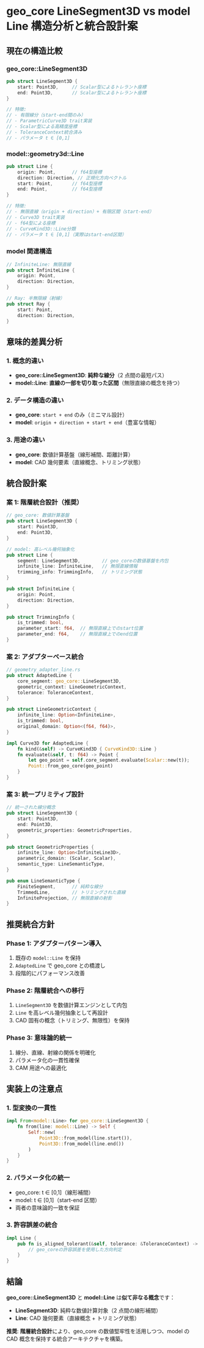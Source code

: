 # geo_core LineSegment3D vs model Line 構造分析と統合設計案

## 現在の構造比較

### geo_core::LineSegment3D

```rust
pub struct LineSegment3D {
    start: Point3D,     // Scalar型によるトレラント座標
    end: Point3D,       // Scalar型によるトレラント座標
}

// 特徴:
// - 有限線分（start-end間のみ）
// - ParametricCurve3D trait実装
// - Scalar型による高精度座標
// - ToleranceContext統合済み
// - パラメータ t ∈ [0,1]
```

### model::geometry3d::Line

```rust
pub struct Line {
    origin: Point,      // f64型座標
    direction: Direction, // 正規化方向ベクトル
    start: Point,       // f64型座標
    end: Point,         // f64型座標
}

// 特徴:
// - 無限直線（origin + direction）+ 有限区間（start-end）
// - Curve3D trait実装
// - f64型による座標
// - CurveKind3D::Line分類
// - パラメータ t ∈ [0,1]（実際はstart-end区間）
```

### model 関連構造

```rust
// InfiniteLine: 無限直線
pub struct InfiniteLine {
    origin: Point,
    direction: Direction,
}

// Ray: 半無限線（射線）
pub struct Ray {
    start: Point,
    direction: Direction,
}
```

## 意味的差異分析

### 1. 概念的違い

- **geo_core::LineSegment3D**: **純粋な線分**（2 点間の最短パス）
- **model::Line**: **直線の一部を切り取った区間**（無限直線の概念を持つ）

### 2. データ構造の違い

- **geo_core**: `start + end` のみ（ミニマル設計）
- **model**: `origin + direction + start + end`（豊富な情報）

### 3. 用途の違い

- **geo_core**: 数値計算基盤（線形補間、距離計算）
- **model**: CAD 幾何要素（直線概念、トリミング状態）

## 統合設計案

### 案 1: 階層統合設計（推奨）

```rust
// geo_core: 数値計算基盤
pub struct LineSegment3D {
    start: Point3D,
    end: Point3D,
}

// model: 高レベル幾何抽象化
pub struct Line {
    segment: LineSegment3D,        // geo_coreの数値基盤を内包
    infinite_line: InfiniteLine,   // 無限直線情報
    trimming_info: TrimmingInfo,   // トリミング状態
}

pub struct InfiniteLine {
    origin: Point,
    direction: Direction,
}

pub struct TrimmingInfo {
    is_trimmed: bool,
    parameter_start: f64,  // 無限直線上でのstart位置
    parameter_end: f64,    // 無限直線上でのend位置
}
```

### 案 2: アダプターベース統合

```rust
// geometry_adapter_line.rs
pub struct AdaptedLine {
    core_segment: geo_core::LineSegment3D,
    geometric_context: LineGeometricContext,
    tolerance: ToleranceContext,
}

pub struct LineGeometricContext {
    infinite_line: Option<InfiniteLine>,
    is_trimmed: bool,
    original_domain: Option<(f64, f64)>,
}

impl Curve3D for AdaptedLine {
    fn kind(&self) -> CurveKind3D { CurveKind3D::Line }
    fn evaluate(&self, t: f64) -> Point {
        let geo_point = self.core_segment.evaluate(Scalar::new(t));
        Point::from_geo_core(geo_point)
    }
}
```

### 案 3: 統一プリミティブ設計

```rust
// 統一された線分概念
pub struct LineSegment3D {
    start: Point3D,
    end: Point3D,
    geometric_properties: GeometricProperties,
}

pub struct GeometricProperties {
    infinite_line: Option<InfiniteLine3D>,
    parametric_domain: (Scalar, Scalar),
    semantic_type: LineSemanticType,
}

pub enum LineSemanticType {
    FiniteSegment,      // 純粋な線分
    TrimmedLine,        // トリミングされた直線
    InfiniteProjection, // 無限直線の射影
}
```

## 推奨統合方針

### Phase 1: アダプターパターン導入

1. 既存の `model::Line` を保持
2. `AdaptedLine` で geo_core との橋渡し
3. 段階的にパフォーマンス改善

### Phase 2: 階層統合への移行

1. `LineSegment3D` を数値計算エンジンとして内包
2. `Line` を高レベル幾何抽象として再設計
3. CAD 固有の概念（トリミング、無限性）を保持

### Phase 3: 意味論的統一

1. 線分、直線、射線の関係を明確化
2. パラメータ化の一貫性確保
3. CAM 用途への最適化

## 実装上の注意点

### 1. 型変換の一貫性

```rust
impl From<model::Line> for geo_core::LineSegment3D {
    fn from(line: model::Line) -> Self {
        Self::new(
            Point3D::from_model(line.start()),
            Point3D::from_model(line.end())
        )
    }
}
```

### 2. パラメータ化の統一

- geo_core: t ∈ [0,1]（線形補間）
- model: t ∈ [0,1]（start-end 区間）
- 両者の意味論的一致を保証

### 3. 許容誤差の統合

```rust
impl Line {
    pub fn is_aligned_tolerant(&self, tolerance: &ToleranceContext) -> bool {
        // geo_coreの許容誤差を使用した方向判定
    }
}
```

## 結論

**geo_core::LineSegment3D** と **model::Line** は**似て非なる概念**です：

- **LineSegment3D**: 純粋な数値計算対象（2 点間の線形補間）
- **Line**: CAD 幾何要素（直線概念 + トリミング状態）

**推奨**: **階層統合設計**により、geo_core の数値堅牢性を活用しつつ、model の CAD 概念を保持する統合アーキテクチャを構築。
